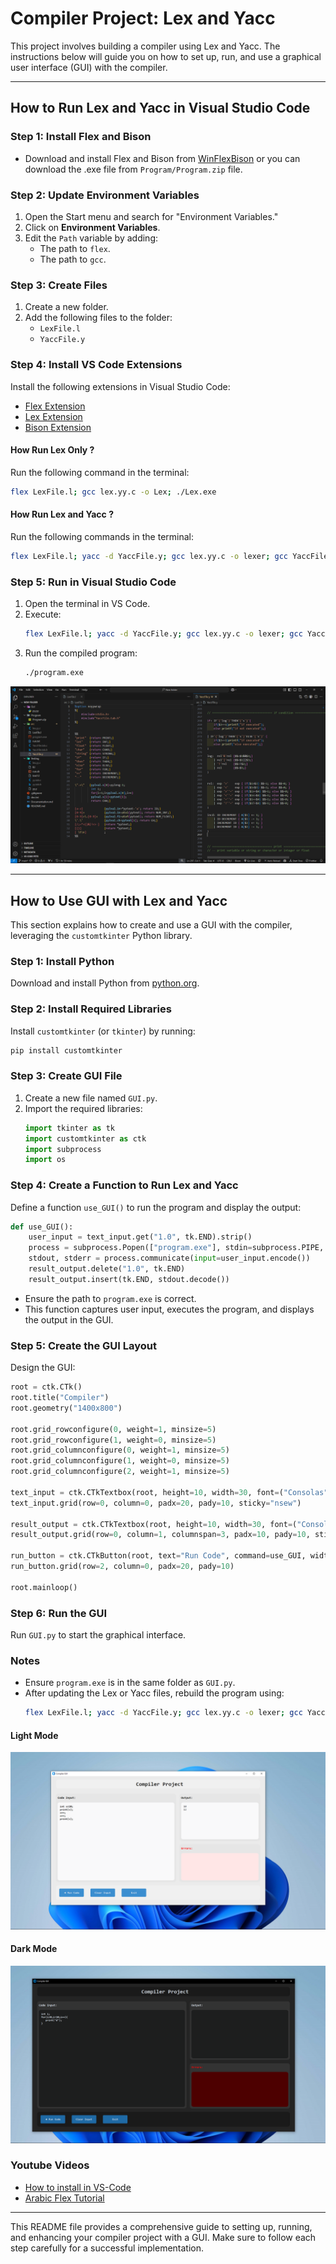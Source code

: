 # Compiler Project: Lex and Yacc

This project involves building a compiler using Lex and Yacc. The instructions below will guide you on how to set up, run, and use a graphical user interface (GUI) with the compiler.

---

## How to Run Lex and Yacc in Visual Studio Code

### Step 1: Install Flex and Bison
- Download and install Flex and Bison from [WinFlexBison](https://sourceforge.net/projects/winflexbison/) or you can download the .exe file from `Program/Program.zip` file.

### Step 2: Update Environment Variables
1. Open the Start menu and search for "Environment Variables."
2. Click on **Environment Variables**.
3. Edit the `Path` variable by adding:
   - The path to `flex`.
   - The path to `gcc`.

### Step 3: Create Files
1. Create a new folder.
2. Add the following files to the folder:
   - `LexFile.l`
   - `YaccFile.y`

### Step 4: Install VS Code Extensions
Install the following extensions in Visual Studio Code:
- [Flex Extension](https://marketplace.visualstudio.com/items?itemName=daohong-emilio.yash)
- [Lex Extension](https://marketplace.visualstudio.com/items?itemName=luniclynx.lex)
- [Bison Extension](https://marketplace.visualstudio.com/items?itemName=luniclynx.bison)

#### How Run Lex Only ?
Run the following command in the terminal:
```bash
flex LexFile.l; gcc lex.yy.c -o Lex; ./Lex.exe
```

#### How Run Lex and Yacc ?
Run the following commands in the terminal:
```bash
flex LexFile.l; yacc -d YaccFile.y; gcc lex.yy.c -o lexer; gcc YaccFile.tab.c lex.yy.c -o program
```

### Step 5: Run in Visual Studio Code
1. Open the terminal in VS Code.
2. Execute:
   ```bash
   flex LexFile.l; yacc -d YaccFile.y; gcc lex.yy.c -o lexer; gcc YaccFile.tab.c lex.yy.c -o program
   ```
3. Run the compiled program:
   ```bash
   ./program.exe
   ```

![alt text](Assets/Images/Image1.png)

---

## How to Use GUI with Lex and Yacc

This section explains how to create and use a GUI with the compiler, leveraging the `customtkinter` Python library.

### Step 1: Install Python
Download and install Python from [python.org](https://www.python.org/downloads/).

### Step 2: Install Required Libraries
Install `customtkinter` (or `tkinter`) by running:
```bash
pip install customtkinter
```

### Step 3: Create GUI File
1. Create a new file named `GUI.py`.
2. Import the required libraries:
   ```python
   import tkinter as tk
   import customtkinter as ctk
   import subprocess
   import os
   ```

### Step 4: Create a Function to Run Lex and Yacc
Define a function `use_GUI()` to run the program and display the output:
```python
def use_GUI():
    user_input = text_input.get("1.0", tk.END).strip()  
    process = subprocess.Popen(["program.exe"], stdin=subprocess.PIPE, stdout=subprocess.PIPE, stderr=subprocess.PIPE)
    stdout, stderr = process.communicate(input=user_input.encode())  
    result_output.delete("1.0", tk.END)  
    result_output.insert(tk.END, stdout.decode())  
```
- Ensure the path to `program.exe` is correct.
- This function captures user input, executes the program, and displays the output in the GUI.

### Step 5: Create the GUI Layout
Design the GUI:
```python
root = ctk.CTk()  
root.title("Compiler")
root.geometry("1400x800")  

root.grid_rowconfigure(0, weight=1, minsize=5)  
root.grid_rowconfigure(1, weight=0, minsize=5)
root.grid_columnconfigure(0, weight=1, minsize=5)
root.grid_columnconfigure(1, weight=0, minsize=5)  
root.grid_columnconfigure(2, weight=1, minsize=5)

text_input = ctk.CTkTextbox(root, height=10, width=30, font=("Consolas", 19, "bold"), wrap=tk.WORD, corner_radius=8)
text_input.grid(row=0, column=0, padx=20, pady=10, sticky="nsew")

result_output = ctk.CTkTextbox(root, height=10, width=30, font=("Consolas", 19, "bold"), wrap=tk.WORD, corner_radius=8)
result_output.grid(row=0, column=1, columnspan=3, padx=10, pady=10, sticky="nsew")

run_button = ctk.CTkButton(root, text="Run Code", command=use_GUI, width=200, height=40, font=("Consolas", 15, "bold"))
run_button.grid(row=2, column=0, padx=20, pady=10)

root.mainloop()
```

### Step 6: Run the GUI
Run `GUI.py` to start the graphical interface.

### Notes
- Ensure `program.exe` is in the same folder as `GUI.py`.
- After updating the Lex or Yacc files, rebuild the program using:
  ```bash
  flex LexFile.l; yacc -d YaccFile.y; gcc lex.yy.c -o lexer; gcc YaccFile.tab.c lex.yy.c -o program
  ```

#### Light Mode 
![alt text](Assets/Images/image.png)

#### Dark Mode
![alt text](Assets/Images/Image2.png)

### Youtube Videos 
- [How to install in VS-Code](https://www.youtube.com/watch?v=Zs99QnRUt5c&t)
- [Arabic Flex Tutorial](https://www.youtube.com/watch?v=Zs99QnRUt5c&list=PLd_aE3prUmHfvPeSMzUou3dUEMWIAjT-X)


---



This README file provides a comprehensive guide to setting up, running, and enhancing your compiler project with a GUI. Make sure to follow each step carefully for a successful implementation.

